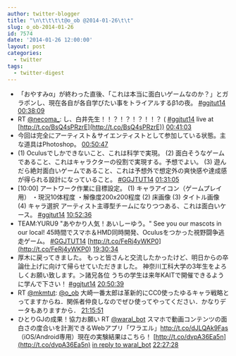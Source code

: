 ```yaml
---
author: twitter-blogger
title: "\n\t\t\t\t@o_ob @2014-01-26\t\t"
slug: o_ob-2014-01-26
id: 7574
date: '2014-01-26 12:00:00'
layout: post
categories:
  - twitter
tags:
  - twitter-digest
---
```


*   「おやすみα」が終わった直後、「これは本当に面白いゲームなのか？」とガラポンし、現在各自が各自学びたい事をトライアルするβ1の夜。 [#ggjtut14](https://twitter.com/search?q=%23ggjtut14&src=hash) [00:38:09](https://twitter.com/o_ob/statuses/427103104136269824)
*   RT [@necoma_](https://twitter.com/necoma_): し、白井先生！！？！？！？！！？ ( [#ggjtut14](https://twitter.com/search?q=%23ggjtut14&src=hash) live at [http://t.co/BsQ4sPRzrE](http://t.co/BsQ4sPRzrE)) [00:41:03](https://twitter.com/o_ob/statuses/427103830577119233)
*   今回は完全にアーティスト＆サイエンティストとして参加している状態。主な道具はPhotoshop。 [00:50:47](https://twitter.com/o_ob/statuses/427106281967460352)
*   (1) Oculusでしかできないこと、これは科学で実現。 (2) 面白そうなゲームであること、これはキャラクターの役割で実現する。予想でよい。 (3) 遊んだら絶対面白いゲームであること、これは予想外で想定外の爽快感や達成感が得られる設計になっていること。 [#GGJTUT14](https://twitter.com/search?q=%23GGJTUT14&src=hash) [01:31:05](https://twitter.com/o_ob/statuses/427116425669386240)
*   [10:00] アートワーク作業に目標設定。 (1) キャラアイコン（ゲームプレイ用） ・現況10体程度 ・解像度200x200程度 (2) 床画像 (3) タイトル画像 (4) キャラ選択 アーティスト主導型チームになりつつある、これは面白いケース。 [#ggjtut14](https://twitter.com/search?q=%23ggjtut14&src=hash) [10:52:36](https://twitter.com/o_ob/statuses/427257732194779137)
*   TEAM:YURU9 "あやかり人気！あいしーゆう。" See you our mascots in our local! 45時間でスマホ＆HMD同時開発、Oculusをつかった視野闘争逃走ゲーム。 [#GGJTUT14](https://twitter.com/search?q=%23GGJTUT14&src=hash) [http://t.co/FeRj4yWKP0](http://t.co/FeRj4yWKP0) [19:30:34](https://twitter.com/o_ob/statuses/427388083437203456)
*   厚木に戻ってきました。 もっと皆さんと交流したかったけど、明日からの卒論仕上げに向けて帰らせていただきました。 神奈川工科大学の3年生をよろしくお願い致します。＞諸兄各位 うちの学生は来年KAITで開催できるように学んで下さい！ [#ggjtut14](https://twitter.com/search?q=%23ggjtut14&src=hash) [20:50:39](https://twitter.com/o_ob/statuses/427408237973884928)
*   RT [@mkmtut](https://twitter.com/mkmtut): [@o_ob](https://twitter.com/o_ob) 大崎一番太郎は革新的にCC0使ったゆるキャラ戦略とってますからね．関係者仲良しなのでぜひ使ってやってください．かなりデータもありますから． [21:15:51](https://twitter.com/o_ob/statuses/427414581967745025)
*   ひとりGJの成果！協力お願い RT [@waral_bot](https://twitter.com/waral_bot) スマホで動画コンテンツの面白さの度合いを計測できるWebアプリ「ワラエル」http://t.co/dJLQAk9Fas （iOS/Android専用）現在の実験結果はこちら！ [http://t.co/dvpA36Ea5n](http://t.co/dvpA36Ea5n) [in reply to waral_bot](https://twitter.com/waral_bot/statuses/427423062103822337) [22:27:28](https://twitter.com/o_ob/statuses/427432601100374016)